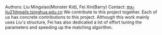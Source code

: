 Authors: Liu Mingxiao(Monster Kid), Fei Xin(Barry)
Contact: mx-liu21@mails.tsinghua.edu.cn
We contribute to this project together. Each of us has concrete contributions to this project. 
Although this work mainly uses Liu's structure, Fei has also dedicated a lot of effort tuning the parameters and speeding up the matching algorithm.
